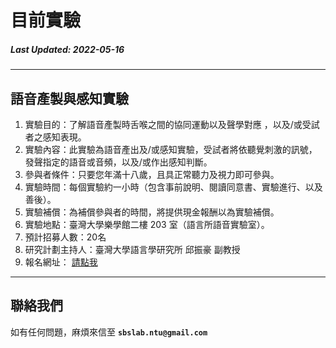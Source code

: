# 目前實驗

##### Last Updated: 2022-05-16

---

## **語音產製與感知實驗**

1. 實驗目的：了解語音產製時舌喉之間的協同運動以及聲學對應 ，以及/或受試者之感知表現。
2. 實驗內容：此實驗為語音產出及/或感知實驗，受試者將依聽覺刺激的訊號，發聲指定的語音或音頻，以及/或作出感知判斷。
3. 參與者條件：只要您年滿十八歲，且具正常聽力及視力即可參與。
4. 實驗時間：每個實驗約一小時（包含事前說明、閱讀同意書、實驗進行、以及善後）。
5. 實驗補償：為補償參與者的時間，將提供現金報酬以為實驗補償。
6. 實驗地點：臺灣大學樂學館二樓 203 室（語言所語音實驗室）。
7. 預計招募人數：20名
8. 研究計劃主持人：臺灣大學語言學研究所  邱振豪  副教授
9. 報名網址： [請點我](https://forms.gle/pxCcLbHRRh523bG77)


---

## **聯絡我們**

如有任何問題，麻煩來信至 **`sbslab.ntu@gmail.com`**

